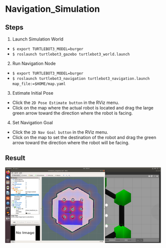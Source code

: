 # Navigation_Simulation

## Steps
1. Launch Simulation World
  - `$ export TURTLEBOT3_MODEL=burger`
  - `$ roslaunch turtlebot3_gazebo turtlebot3_world.launch`
  
2. Run Navigation Node
  - `$ export TURTLEBOT3_MODEL=burger`
  - `$ roslaunch turtlebot3_navigation turtlebot3_navigation.launch map_file:=$HOME/map.yaml`
  
3. Estimate Initial Pose
  - Click the `2D Pose Estimate button` in the RViz menu.
  - Click on the map where the actual robot is located and drag the large green arrow toward the direction where the robot is facing.

4. Set Navigation Goal
  - Click the `2D Nav Goal button` in the RViz menu.
  - Click on the map to set the destination of the robot and drag the green arrow toward the direction where the robot will be facing.

## Result

<img src = 'Screenshot from 2021-07-10 18-43-14.png'>
